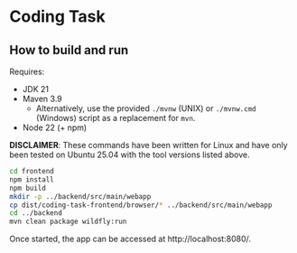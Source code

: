 # Coding Task

## How to build and run

Requires:

- JDK 21
- Maven 3.9
  - Alternatively, use the provided `./mvnw` (UNIX) or `./mvnw.cmd` (Windows) script as a replacement for `mvn`.
- Node 22 (+ npm)

**DISCLAIMER**: These commands have been written for Linux and have only been tested on Ubuntu 25.04 with the tool versions listed above.

```bash
cd frontend
npm install
npm build
mkdir -p ../backend/src/main/webapp
cp dist/coding-task-frontend/browser/* ../backend/src/main/webapp
cd ../backend
mvn clean package wildfly:run
```

Once started, the app can be accessed at http://localhost:8080/.
